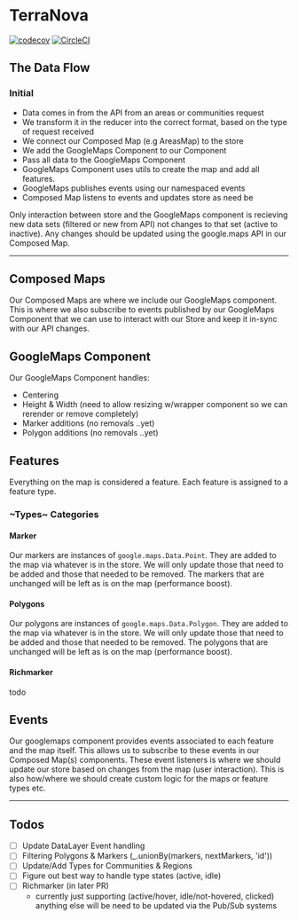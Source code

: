 # TerraNova

[![codecov](https://codecov.io/gh/zrosenbauer/terranova/branch/master/graph/badge.svg?token=RcFCm9gczi)](https://codecov.io/gh/zrosenbauer/terranova)
[![CircleCI](https://circleci.com/gh/zrosenbauer/terranova.svg?style=svg&circle-token=e1b81b2d4e413ed796bf531a873f0c1420caa37e)](https://circleci.com/gh/zrosenbauer/terranova)


## The Data Flow

### Initial
- Data comes in from the API from an areas or communities request
- We transform it in the reducer into the correct format, based on the type of request received
- We connect our Composed Map (e.g AreasMap) to the store
- We add the GoogleMaps Component to our Component
- Pass all data to the GoogleMaps Component
- GoogleMaps Component uses utils to create the map and add all features.
- GoogleMaps publishes events using our namespaced events
- Composed Map listens to events and updates store as need be

Only interaction between store and the GoogleMaps component is recieving new data sets (filtered or new from API) not changes to that set (active to inactive). Any changes should be updated using the google.maps API in our Composed Map. 

---

## Composed Maps
Our Composed Maps are where we include our GoogleMaps component. This is where we also subscribe to events published by our GoogleMaps Component that we can use to interact with our Store and keep it in-sync with our API changes.

## GoogleMaps Component
Our GoogleMaps Component handles:
- Centering
- Height & Width (need to allow resizing w/wrapper component so we can rerender or remove completely)
- Marker additions (no removals ..yet)
- Polygon additions (no removals ..yet)

## Features
Everything on the map is considered a feature. Each feature is assigned to a feature type.

### ~Types~ Categories

#### Marker
Our markers are instances of `google.maps.Data.Point`. They are added to the map via whatever is in the store. We will only update those that need to be added and those that needed to be removed. The markers that are unchanged will be left as is on the map (performance boost).

#### Polygons
Our polygons are instances of `google.maps.Data.Polygon`. They are added to the map via whatever is in the store. We will only update those that need to be added and those that needed to be removed. The polygons that are unchanged will be left as is on the map (performance boost).

#### Richmarker
todo

## Events
Our googlemaps component provides events associated to each feature and the map itself. This allows us to
subscribe to these events in our Composed Map(s) components. These event listeners is where we should update our store based
on changes from the map (user interaction). This is also how/where we should create custom logic for the maps or feature types etc.

---

## Todos
- [ ] Update DataLayer Event handling
- [ ] Filtering Polygons & Markers (_.unionBy(markers, nextMarkers, 'id'))
- [ ] Update/Add Types for Communities & Regions
- [ ] Figure out best way to handle type states (active, idle)
- [ ] Richmarker (in later PR)
  - currently just supporting (active/hover, idle/not-hovered, clicked) anything else will be need to be updated via the Pub/Sub systems
